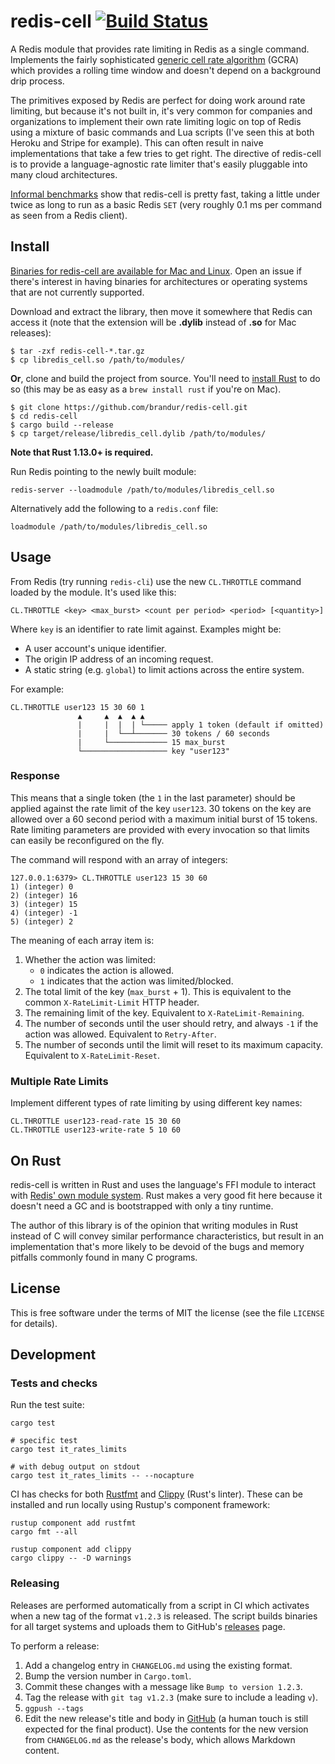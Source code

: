 # redis-cell [![Build Status](https://github.com/brandur/redis-cell/workflows/redis-cell%20CI/badge.svg)](https://github.com/brandur/redis-cell/actions)

A Redis module that provides rate limiting in Redis as a single command.
Implements the fairly sophisticated [generic cell rate algorithm][gcra] (GCRA)
which provides a rolling time window and doesn't depend on a background drip
process.

The primitives exposed by Redis are perfect for doing work around rate
limiting, but because it's not built in, it's very common for companies and
organizations to implement their own rate limiting logic on top of Redis using
a mixture of basic commands and Lua scripts (I've seen this at both Heroku and
Stripe for example). This can often result in naive implementations that take a
few tries to get right. The directive of redis-cell is to provide a
language-agnostic rate limiter that's easily pluggable into many cloud
architectures.

[Informal benchmarks][benchmarks] show that redis-cell is pretty fast, taking a
little under twice as long to run as a basic Redis `SET` (very roughly 0.1 ms
per command as seen from a Redis client).

## Install

[Binaries for redis-cell are available for Mac and Linux][releases]. Open
an issue if there's interest in having binaries for architectures or operating
systems that are not currently supported.

Download and extract the library, then move it somewhere that Redis can access
it (note that the extension will be **.dylib** instead of **.so** for Mac
releases):

```
$ tar -zxf redis-cell-*.tar.gz
$ cp libredis_cell.so /path/to/modules/
```

**Or**, clone and build the project from source. You'll need to [install
Rust][rust-downloads] to do so (this may be as easy as a `brew install rust` if
you're on Mac).

```
$ git clone https://github.com/brandur/redis-cell.git
$ cd redis-cell
$ cargo build --release
$ cp target/release/libredis_cell.dylib /path/to/modules/
```

**Note that Rust 1.13.0+ is required.**

Run Redis pointing to the newly built module:

```
redis-server --loadmodule /path/to/modules/libredis_cell.so
```

Alternatively add the following to a `redis.conf` file:

```
loadmodule /path/to/modules/libredis_cell.so
```

## Usage

From Redis (try running `redis-cli`) use the new `CL.THROTTLE` command loaded by
the module. It's used like this:

```
CL.THROTTLE <key> <max_burst> <count per period> <period> [<quantity>]
```

Where `key` is an identifier to rate limit against. Examples might be:

* A user account's unique identifier.
* The origin IP address of an incoming request.
* A static string (e.g. `global`) to limit actions across the entire system.

For example:

```
CL.THROTTLE user123 15 30 60 1
               ▲     ▲  ▲  ▲ ▲
               |     |  |  | └───── apply 1 token (default if omitted)
               |     |  └──┴─────── 30 tokens / 60 seconds
               |     └───────────── 15 max_burst
               └─────────────────── key "user123"
```

### Response

This means that a single token (the `1` in the last parameter) should be
applied against the rate limit of the key `user123`. 30 tokens on the key are
allowed over a 60 second period with a maximum initial burst of 15 tokens. Rate
limiting parameters are provided with every invocation so that limits can
easily be reconfigured on the fly.

The command will respond with an array of integers:

```
127.0.0.1:6379> CL.THROTTLE user123 15 30 60
1) (integer) 0
2) (integer) 16
3) (integer) 15
4) (integer) -1
5) (integer) 2
```

The meaning of each array item is:

1. Whether the action was limited:
    * `0` indicates the action is allowed.
    * `1` indicates that the action was limited/blocked.
2. The total limit of the key (`max_burst` + 1). This is equivalent to the
   common `X-RateLimit-Limit` HTTP header.
3. The remaining limit of the key. Equivalent to `X-RateLimit-Remaining`.
4. The number of seconds until the user should retry, and always `-1` if the
   action was allowed. Equivalent to `Retry-After`.
5. The number of seconds until the limit will reset to its maximum capacity.
   Equivalent to `X-RateLimit-Reset`.

### Multiple Rate Limits

Implement different types of rate limiting by using different key names:

```
CL.THROTTLE user123-read-rate 15 30 60
CL.THROTTLE user123-write-rate 5 10 60
```

## On Rust

redis-cell is written in Rust and uses the language's FFI module to interact
with [Redis' own module system][redis-modules]. Rust makes a very good fit here
because it doesn't need a GC and is bootstrapped with only a tiny runtime.

The author of this library is of the opinion that writing modules in Rust
instead of C will convey similar performance characteristics, but result in an
implementation that's more likely to be devoid of the bugs and memory pitfalls
commonly found in many C programs.

## License

This is free software under the terms of MIT the license (see the file
`LICENSE` for details).

## Development

### Tests and checks

Run the test suite:

    cargo test

    # specific test
    cargo test it_rates_limits

    # with debug output on stdout
    cargo test it_rates_limits -- --nocapture

CI has checks for both [Rustfmt][rustfmt] and [Clippy][clippy] (Rust's linter).
These can be installed and run locally using Rustup's component framework:

    rustup component add rustfmt
    cargo fmt --all

    rustup component add clippy
    cargo clippy -- -D warnings

### Releasing

Releases are performed automatically from a script in CI which activates when a
new tag of the format `v1.2.3` is released. The script builds binaries for all
target systems and uploads them to GitHub's [releases][releases] page.

To perform a release:

1. Add a changelog entry in `CHANGELOG.md` using the existing format.
2. Bump the version number in `Cargo.toml`.
3. Commit these changes with a message like `Bump to version 1.2.3`.
4. Tag the release with `git tag v1.2.3` (make sure to include a leading `v`).
5. `ggpush --tags`
6. Edit the new release's title and body in [GitHub][releases] (a human touch
   is still expected for the final product). Use the contents for the new
   version from `CHANGELOG.md` as the release's body, which allows Markdown
   content.

[benchmarks]: https://gist.github.com/brandur/90698498bd543598d00df46e32be3268
[clippy]: https://github.com/rust-lang/rust-clippy
[gcra]: https://en.wikipedia.org/wiki/Generic_cell_rate_algorithm
[redis-modules]: https://github.com/antirez/redis-doc/blob/master/topics/modules-intro.md
[releases]: https://github.com/brandur/redis-cell/releases
[rust-downloads]: https://www.rust-lang.org/en-US/downloads.html
[rustfmt]: https://github.com/rust-lang/rustfmt

<!--
# vim: set tw=79:
-->
